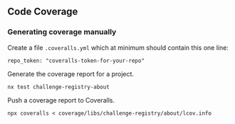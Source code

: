 ## Code Coverage

### Generating coverage manually

Create a file `.coveralls.yml` which at minimum should contain this one line:

```
repo_token: "coveralls-token-for-your-repo"
```

Generate the coverage report for a project.

```console
nx test challenge-registry-about
```

Push a coverage report to Coveralls.

```console
npx coveralls < coverage/libs/challenge-registry/about/lcov.info
```

